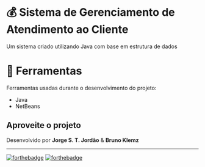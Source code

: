 # 💰 Sistema de Gerenciamento de Atendimento ao Cliente

Um sistema criado utilizando Java com base em estrutura de dados 

# 📌 Ferramentas

Ferramentas usadas durante o desenvolvimento do projeto:

- Java
- NetBeans

## Aproveite o projeto

Desenvolvido por **Jorge S. T. Jordão** & **Bruno Klemz**

<hr>

[![forthebadge](https://forthebadge.com/images/badges/made-with-java.svg)](https://forthebadge.com)
[![forthebadge](https://forthebadge.com/images/badges/open-source.svg)](https://forthebadge.com)
